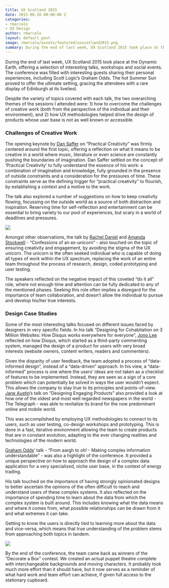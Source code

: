```yaml
---
title: UX Scotland 2015
date: 2015-06-26 00:00:00 Z
categories:
- rmarcalo
- UX Design
author: rmarcalo
layout: default_post
image: rmarcalo/assets/featured/uxscotland2015.png
summary: During the end of last week, UX Scotland 2015 took place at the Dynamic Earth, offering a selection of interesting talks, workshops and social events. The conference was filled with interesting guests sharing their personal experiences, including Scott Logic’s Graham Odds. The hot Summer Sun proved to offer the ultimate setting, gracing the attendees with a rare display of Edinburgh at its liveliest.
---
```


During the end of last week, UX Scotland 2015 took place at the Dynamic Earth, offering a selection of interesting talks, workshops and social events. The conference was filled with interesting guests sharing their personal experiences, including Scott Logic’s Graham Odds. The hot Summer Sun proved to offer the ultimate setting, gracing the attendees with a rare display of Edinburgh at its liveliest.

Despite the variety of topics covered with each talk, the two overarching themes of the sessions I attended were: 1) how to overcome the challenges of creative work (both from the perspective of the individual and their environment), and 2) how UX methodologies helped drive the design of products whose user base is not as well known or accessible.

### Challenges of Creative Work

The opening keynote by [Dan Saffer](https://twitter.com/odannyboy) on “Practical Creativity” was firmly centered around the first topic, offering a reflection on what it means to be creative in a world where music, literature or even science are constantly pushing the boundaries of imagination.  Dan Saffer settled on the concept of ‘Practical Creativity’ to fully understand the essence of his work: a combination of imagination and knowledge, fully grounded in the presence of outside constraints and a consideration for the pressures of time. These constraints serve as the defining trigger for “practical creativity” to flourish, by establishing a context and a motive to the work.

The talk also explored a number of suggestions on how to keep creativity flowing, focussing on the outside world as a source of both distraction and inspiration. Reserving time for self-reflection and entertainment can be essential to bring variety to our pool of experiences, but scary in a world of deadlines and pressures.

<img src="{{ site.baseurl }}/rmarcalo/assets/uxscotland2015/uxunicorn.png" />

Amongst other observations, the talk by [Rachel Daniel](https://twitter.com/RainbowliciousD) and [Amanda Stockwell](https://twitter.com/MandaLaceyS) - “Confessions of an ex-unicorn” - also touched on the topic of ensuring creativity and engagement, by avoiding the stigma of the UX unicorn. The unicorn is the often seeked individual who is capable of doing all types of work within the UX spectrum, replacing the work of an entire team throughout the process of research, design, coded prototyping and user testing.

The speakers reflected on the negative impact of this coveted “do it all” role, where not enough time and attention can be fully dedicated to any of the mentioned phases. Seeking this role often implies a disregard for the importance of team collaboration, and doesn’t allow the individual to pursue and develop his/her true interests.

### Design Case Studies

Some of the most interesting talks focused on different issues faced by designers in very specific fields. In his talk “Designing for Cohabitation on 3 Million Websites: How Disqus works everywhere for everyone”, [Jono Lee](https://twitter.com/jobosapien) reflected on how Disqus, which started as a third-party commenting system,  managed the design of  a product for users with very broad interests (website owners, content writers, readers and commenters).

Given the disparity of user feedback, the team adopted a process of “data-informed design”, instead of  a “data-driven” approach.   In his view, a “data-informed” process is one where the users’ ideas are not taken as a checklist of features to be implemented. Instead, they are seen as a sign of a core problem which can potentially be solved in ways the user wouldn’t expect. This allows the company to stay true to its principles and points-of-view.
[Jane Austin](https://twitter.com/msjaneaustin)’s talk on “Designing Engaging Products” also provided a look at how one of the oldest and most well regarded newspapers in the world - The Telegraph - was able to revitalize its brand for the now predominant online and mobile world.

This was accomplished by employing UX methodologies to connect to its users, such as  user testing, co-design workshops and prototyping.  This is done in a fast, iterative environment allowing  the team to create products that are in constant evolution, adapting to the ever changing realities and technologies of the modern world.

[Graham Odds](https://twitter.com/g_odds)’ talk - “From aargh to oh! -  Making complex information understandable” - was also a highlight of the conference. It provided a unique perspective on how to approach the design of a complex data application for a very specialized, niche user base, in the context of energy trading.

His talk touched on the importance of having strongly opinionated designs to better ascertain the opinions of the often difficult to reach and understand users of these complex systems. It also reflected on the importance of spending  time to learn about the data from which the complex system is built around. This includes knowing what the data means and where it comes from, what possible relationships can be drawn from it and what extremes it can take.

Getting to know the users is directly tied to learning more about the data and vice-versa, which means that true understanding of the problem stems from approaching both topics in tandem.

<img src="{{ site.baseurl }}/rmarcalo/assets/uxscotland2015/theatre-of-magic.jpeg" />

By the end of the conference, the team came back as winners of the “Decorate a Box” contest. We created an actual puppet theatre complete with interchangeable backgrounds and moving characters. It probably took much more effort than it should have, but it now serves as a reminder of what hard work and team effort can achieve, if given full access to the stationary cupboard.
